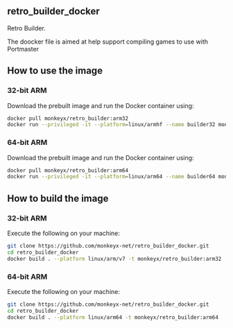 ## retro_builder_docker
Retro Builder.

The doocker file is aimed at help support compiling games to use with Portmaster

## How to use the image

### 32-bit ARM

Download the prebuilt image and run the Docker container using:

```bash
docker pull monkeyx/retro_builder:arm32
docker run --privileged -it --platform=linux/armhf --name builder32 monkeyx/retro_builder:arm32 bash
```

### 64-bit ARM

Download the prebuilt image and run the Docker container using:

```bash
docker pull monkeyx/retro_builder:arm64
docker run --privileged -it --platform=linux/arm64 --name builder64 monkeyx/retro_builder:arm64 bash
```


## How to build the image

### 32-bit ARM

Execute the following on your machine:

```bash
git clone https://github.com/monkeyx-net/retro_builder_docker.git
cd retro_builder_docker
docker build . --platform linux/arm/v7 -t monkeyx/retro_builder:arm32
```

### 64-bit ARM

Execute the following on your machine:

```bash
git clone https://github.com/monkeyx-net/retro_builder_docker.git
cd retro_builder_docker
docker build . --platform linux/arm64 -t monkeyx/retro_builder:arm64
```
